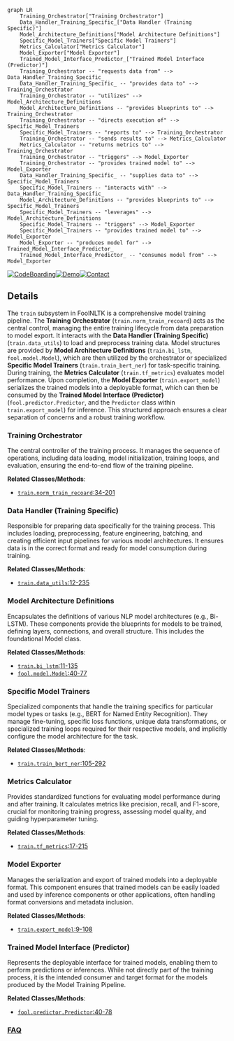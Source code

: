 ```mermaid
graph LR
    Training_Orchestrator["Training Orchestrator"]
    Data_Handler_Training_Specific_["Data Handler (Training Specific)"]
    Model_Architecture_Definitions["Model Architecture Definitions"]
    Specific_Model_Trainers["Specific Model Trainers"]
    Metrics_Calculator["Metrics Calculator"]
    Model_Exporter["Model Exporter"]
    Trained_Model_Interface_Predictor_["Trained Model Interface (Predictor)"]
    Training_Orchestrator -- "requests data from" --> Data_Handler_Training_Specific_
    Data_Handler_Training_Specific_ -- "provides data to" --> Training_Orchestrator
    Training_Orchestrator -- "utilizes" --> Model_Architecture_Definitions
    Model_Architecture_Definitions -- "provides blueprints to" --> Training_Orchestrator
    Training_Orchestrator -- "directs execution of" --> Specific_Model_Trainers
    Specific_Model_Trainers -- "reports to" --> Training_Orchestrator
    Training_Orchestrator -- "sends results to" --> Metrics_Calculator
    Metrics_Calculator -- "returns metrics to" --> Training_Orchestrator
    Training_Orchestrator -- "triggers" --> Model_Exporter
    Training_Orchestrator -- "provides trained model to" --> Model_Exporter
    Data_Handler_Training_Specific_ -- "supplies data to" --> Specific_Model_Trainers
    Specific_Model_Trainers -- "interacts with" --> Data_Handler_Training_Specific_
    Model_Architecture_Definitions -- "provides blueprints to" --> Specific_Model_Trainers
    Specific_Model_Trainers -- "leverages" --> Model_Architecture_Definitions
    Specific_Model_Trainers -- "triggers" --> Model_Exporter
    Specific_Model_Trainers -- "provides trained model to" --> Model_Exporter
    Model_Exporter -- "produces model for" --> Trained_Model_Interface_Predictor_
    Trained_Model_Interface_Predictor_ -- "consumes model from" --> Model_Exporter
```

[![CodeBoarding](https://img.shields.io/badge/Generated%20by-CodeBoarding-9cf?style=flat-square)](https://github.com/CodeBoarding/GeneratedOnBoardings)[![Demo](https://img.shields.io/badge/Try%20our-Demo-blue?style=flat-square)](https://www.codeboarding.org/demo)[![Contact](https://img.shields.io/badge/Contact%20us%20-%20contact@codeboarding.org-lightgrey?style=flat-square)](mailto:contact@codeboarding.org)

## Details

The `train` subsystem in FoolNLTK is a comprehensive model training pipeline. The **Training Orchestrator** (`train.norm_train_recoard`) acts as the central control, managing the entire training lifecycle from data preparation to model export. It interacts with the **Data Handler (Training Specific)** (`train.data_utils`) to load and preprocess training data. Model structures are provided by **Model Architecture Definitions** (`train.bi_lstm`, `fool.model.Model`), which are then utilized by the orchestrator or specialized **Specific Model Trainers** (`train.train_bert_ner`) for task-specific training. During training, the **Metrics Calculator** (`train.tf_metrics`) evaluates model performance. Upon completion, the **Model Exporter** (`train.export_model`) serializes the trained models into a deployable format, which can then be consumed by the **Trained Model Interface (Predictor)** (`fool.predictor.Predictor`, and the `Predictor` class within `train.export_model`) for inference. This structured approach ensures a clear separation of concerns and a robust training workflow.

### Training Orchestrator
The central controller of the training process. It manages the sequence of operations, including data loading, model initialization, training loops, and evaluation, ensuring the end-to-end flow of the training pipeline.


**Related Classes/Methods**:

- <a href="https://github.com/rockyzhengwu/FoolNLTK/blob/master/train/norm_train_recoard.py#L34-L201" target="_blank" rel="noopener noreferrer">`train.norm_train_recoard`:34-201</a>


### Data Handler (Training Specific)
Responsible for preparing data specifically for the training process. This includes loading, preprocessing, feature engineering, batching, and creating efficient input pipelines for various model architectures. It ensures data is in the correct format and ready for model consumption during training.


**Related Classes/Methods**:

- <a href="https://github.com/rockyzhengwu/FoolNLTK/blob/master/train/data_utils.py#L12-L235" target="_blank" rel="noopener noreferrer">`train.data_utils`:12-235</a>


### Model Architecture Definitions
Encapsulates the definitions of various NLP model architectures (e.g., Bi-LSTM). These components provide the blueprints for models to be trained, defining layers, connections, and overall structure. This includes the foundational Model class.


**Related Classes/Methods**:

- <a href="https://github.com/rockyzhengwu/FoolNLTK/blob/master/train/bi_lstm.py#L11-L135" target="_blank" rel="noopener noreferrer">`train.bi_lstm`:11-135</a>
- <a href="https://github.com/rockyzhengwu/FoolNLTK/blob/master/fool/model.py#L40-L77" target="_blank" rel="noopener noreferrer">`fool.model.Model`:40-77</a>


### Specific Model Trainers
Specialized components that handle the training specifics for particular model types or tasks (e.g., BERT for Named Entity Recognition). They manage fine-tuning, specific loss functions, unique data transformations, or specialized training loops required for their respective models, and implicitly configure the model architecture for the task.


**Related Classes/Methods**:

- <a href="https://github.com/rockyzhengwu/FoolNLTK/blob/master/train/train_bert_ner.py#L105-L292" target="_blank" rel="noopener noreferrer">`train.train_bert_ner`:105-292</a>


### Metrics Calculator
Provides standardized functions for evaluating model performance during and after training. It calculates metrics like precision, recall, and F1-score, crucial for monitoring training progress, assessing model quality, and guiding hyperparameter tuning.


**Related Classes/Methods**:

- <a href="https://github.com/rockyzhengwu/FoolNLTK/blob/master/train/tf_metrics.py#L17-L215" target="_blank" rel="noopener noreferrer">`train.tf_metrics`:17-215</a>


### Model Exporter
Manages the serialization and export of trained models into a deployable format. This component ensures that trained models can be easily loaded and used by inference components or other applications, often handling format conversions and metadata inclusion.


**Related Classes/Methods**:

- <a href="https://github.com/rockyzhengwu/FoolNLTK/blob/master/train/export_model.py#L9-L108" target="_blank" rel="noopener noreferrer">`train.export_model`:9-108</a>


### Trained Model Interface (Predictor)
Represents the deployable interface for trained models, enabling them to perform predictions or inferences. While not directly part of the training process, it is the intended consumer and target format for the models produced by the Model Training Pipeline.


**Related Classes/Methods**:

- <a href="https://github.com/rockyzhengwu/FoolNLTK/blob/master/fool/predictor.py#L40-L78" target="_blank" rel="noopener noreferrer">`fool.predictor.Predictor`:40-78</a>




### [FAQ](https://github.com/CodeBoarding/GeneratedOnBoardings/tree/main?tab=readme-ov-file#faq)